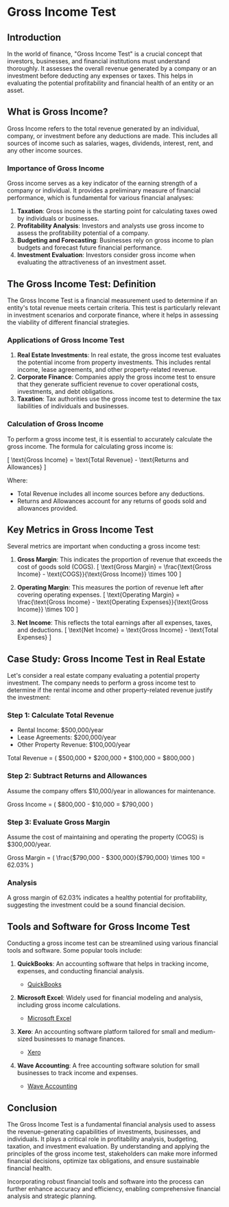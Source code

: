 # Gross Income Test

## Introduction

In the world of finance, "Gross Income Test" is a crucial concept that investors, businesses, and financial institutions must understand thoroughly. It assesses the overall revenue generated by a company or an investment before deducting any expenses or taxes. This helps in evaluating the potential profitability and financial health of an entity or an asset.

## What is Gross Income?

Gross Income refers to the total revenue generated by an individual, company, or investment before any deductions are made. This includes all sources of income such as salaries, wages, dividends, interest, rent, and any other income sources.

### Importance of Gross Income

Gross income serves as a key indicator of the earning strength of a company or individual. It provides a preliminary measure of financial performance, which is fundamental for various financial analyses:

1. **Taxation**: Gross income is the starting point for calculating taxes owed by individuals or businesses.
2. **Profitability Analysis**: Investors and analysts use gross income to assess the profitability potential of a company.
3. **Budgeting and Forecasting**: Businesses rely on gross income to plan budgets and forecast future financial performance.
4. **Investment Evaluation**: Investors consider gross income when evaluating the attractiveness of an investment asset.

## The Gross Income Test: Definition

The Gross Income Test is a financial measurement used to determine if an entity's total revenue meets certain criteria. This test is particularly relevant in investment scenarios and corporate finance, where it helps in assessing the viability of different financial strategies.

### Applications of Gross Income Test

1. **Real Estate Investments**: In real estate, the gross income test evaluates the potential income from property investments. This includes rental income, lease agreements, and other property-related revenue.
2. **Corporate Finance**: Companies apply the gross income test to ensure that they generate sufficient revenue to cover operational costs, investments, and debt obligations.
3. **Taxation**: Tax authorities use the gross income test to determine the tax liabilities of individuals and businesses.

### Calculation of Gross Income

To perform a gross income test, it is essential to accurately calculate the gross income. The formula for calculating gross income is:

\[ \text{Gross Income} = \text{Total Revenue} - \text{Returns and Allowances} \]

Where:
- Total Revenue includes all income sources before any deductions.
- Returns and Allowances account for any returns of goods sold and allowances provided.

## Key Metrics in Gross Income Test

Several metrics are important when conducting a gross income test:

1. **Gross Margin**: This indicates the proportion of revenue that exceeds the cost of goods sold (COGS).
\[ \text{Gross Margin} = \frac{\text{Gross Income} - \text{COGS}}{\text{Gross Income}} \times 100 \]

2. **Operating Margin**: This measures the portion of revenue left after covering operating expenses.
\[ \text{Operating Margin} = \frac{\text{Gross Income} - \text{Operating Expenses}}{\text{Gross Income}} \times 100 \]

3. **Net Income**: This reflects the total earnings after all expenses, taxes, and deductions.
\[ \text{Net Income} = \text{Gross Income} - \text{Total Expenses} \]

## Case Study: Gross Income Test in Real Estate

Let's consider a real estate company evaluating a potential property investment. The company needs to perform a gross income test to determine if the rental income and other property-related revenue justify the investment:

### Step 1: Calculate Total Revenue
- Rental Income: $500,000/year
- Lease Agreements: $200,000/year
- Other Property Revenue: $100,000/year

Total Revenue = \( \$500,000 + \$200,000 + \$100,000 = \$800,000 \)

### Step 2: Subtract Returns and Allowances
Assume the company offers $10,000/year in allowances for maintenance.

Gross Income = \( \$800,000 - \$10,000 = \$790,000 \)

### Step 3: Evaluate Gross Margin
Assume the cost of maintaining and operating the property (COGS) is $300,000/year.

Gross Margin = \( \frac{\$790,000 - \$300,000}{\$790,000} \times 100 = 62.03\% \)

### Analysis
A gross margin of 62.03% indicates a healthy potential for profitability, suggesting the investment could be a sound financial decision.

## Tools and Software for Gross Income Test

Conducting a gross income test can be streamlined using various financial tools and software. Some popular tools include:

1. **QuickBooks**: An accounting software that helps in tracking income, expenses, and conducting financial analysis.
   - [QuickBooks](https://quickbooks.intuit.com/)

2. **Microsoft Excel**: Widely used for financial modeling and analysis, including gross income calculations.
   - [Microsoft Excel](https://www.microsoft.com/en-us/microsoft-365/excel)

3. **Xero**: An accounting software platform tailored for small and medium-sized businesses to manage finances.
   - [Xero](https://www.xero.com/)

4. **Wave Accounting**: A free accounting software solution for small businesses to track income and expenses.
   - [Wave Accounting](https://www.waveapps.com/)

## Conclusion

The Gross Income Test is a fundamental financial analysis used to assess the revenue-generating capabilities of investments, businesses, and individuals. It plays a critical role in profitability analysis, budgeting, taxation, and investment evaluation. By understanding and applying the principles of the gross income test, stakeholders can make more informed financial decisions, optimize tax obligations, and ensure sustainable financial health.

Incorporating robust financial tools and software into the process can further enhance accuracy and efficiency, enabling comprehensive financial analysis and strategic planning.